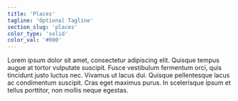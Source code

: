 ```yaml
---
title: 'Places'
tagline: 'Optional Tagline'
section_slug: 'places'
color_type: 'solid'
color_val: '#000'
---
```

Lorem ipsum dolor sit amet, consectetur adipiscing elit. Quisque tempus augue at tortor vulputate suscipit. Fusce vestibulum fermentum orci, quis tincidunt justo luctus nec. Vivamus ut lacus dui. Quisque pellentesque lacus ac condimentum suscipit. Cras eget maximus purus. In scelerisque ipsum et tellus porttitor, non mollis neque egestas.
